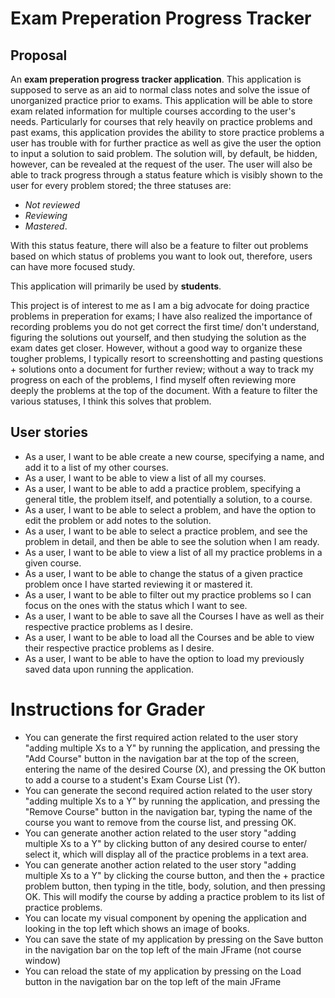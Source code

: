 # Exam Preperation Progress Tracker

## Proposal

An **exam preperation progress tracker application**. This application is supposed to serve as an 
aid to normal class notes and solve the issue of unorganized practice prior to exams.
This application will be able to store exam related information for multiple courses according 
to the user's needs. Particularly for courses that rely heavily on practice problems and past exams, 
this application provides the ability to store practice problems a user has trouble with for further practice as well as give the user the option to input a solution to said problem. The solution will, by default, be hidden, however, can be revealed at the request of the user.
The user will 
also be able to track progress through a status feature which is visibly shown to the user for every problem stored; the three 
statuses are: 
- *Not reviewed*
- *Reviewing*
- *Mastered*. 

With this status feature, there will also be a feature to filter out problems based on which status of problems you want to look out, therefore, users can have more focused study. 

This application will primarily be used by **students**.

This project is of interest to me as I am a big advocate for doing practice problems in preperation for exams; I have also realized 
the importance of recording problems you do not get correct the first time/ don't understand, 
figuring the solutions out yourself, and then studying the solution as the exam dates get closer. However, 
without a good way to organize these tougher problems, I typically resort to screenshotting and pasting 
questions + solutions onto a document for further review; without a way to track my progress on each 
of the problems, I find myself often reviewing more deeply the problems at the top of the document. 
With a feature to filter the various statuses, I think this solves that problem. 

## User stories

- As a user, I want to be able create a new course, specifying a name, and add it to a list of my other courses.
- As a user, I want to be able to view a list of all my courses.
- As a user, I want to be able to add a practice problem, specifying a general title, the problem itself, and potentially a solution, to a course.
- As a user, I want to be able to select a problem, and have the option to edit the problem or add notes to the solution.
- As a user, I want to be able to select a practice problem, and see the problem in detail, and then be able to see the solution when I am ready.
- As a user, I want to be able to view a list of all my practice problems in a given course.
- As a user, I want to be able to change the status of a given practice problem once I have started reviewing it or mastered it.
- As a user, I want to be able to filter out my practice problems so I can focus on the ones with the status which I want to see.
- As a user, I want to be able to save all the Courses I have as well as their respective practice problems as I desire.
- As a user, I want to be able to load all the Courses and be able to view their respective practice problems as I desire.
- As a user, I want to be able to have the option to load my previously saved data upon running the application.

# Instructions for Grader

- You can generate the first required action related to the user story "adding multiple Xs to a Y" by running the application, and pressing the "Add Course" button in the navigation bar at the top of the screen, entering the name of the desired Course (X), and pressing the OK button to add a course to a student's Exam Course List (Y).
- You can generate the second required action related to the user story "adding multiple Xs to a Y" by running the application, and pressing the "Remove Course" button in the navigation bar, typing the name of the course you want to remove from the course list, and pressing OK. 
- You can generate another action related to the user story "adding multiple Xs to a Y" by clicking button of any desired course to enter/ select it, which will display all of the practice problems in a text area.
- You can generate another action related to the user story "adding multiple Xs to a Y" by clicking the course button, and then the + practice problem button, then typing in the title, body, solution, and then pressing OK. This will modify the course by adding a practice problem to its list of practice problems.
- You can locate my visual component by opening the application and looking in the top left which shows an image of books. 
- You can save the state of my application by pressing on the Save button in the navigation bar on the top left of the main JFrame (not course window)
- You can reload the state of my application by pressing on the Load button in the navigation bar on the top left of the main JFrame